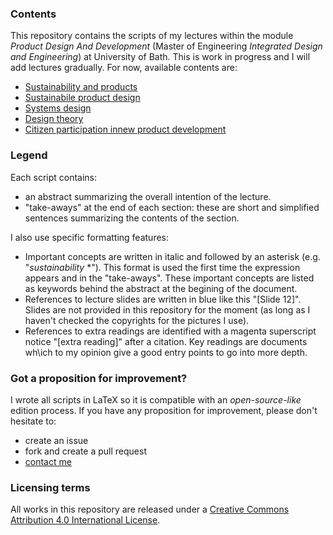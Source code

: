 ### Contents

This repository contains the scripts of my lectures within the module *Product Design And Development* (Master of Engineering *Integrated Design and Engineering*) at University of Bath. This is work in progress and I will add lectures gradually. For now, available contents are:

 * [Sustainability and products](https://github.com/jbon/product-design-and-development-course/blob/master/Sustainability%20and%20products/Sustainability%20and%20products.pdf)
 * [Sustainabile product design](https://github.com/jbon/product-design-and-development-course/tree/master/Sustainable%20product%20design)
 * [Systems design](https://github.com/jbon/product-design-and-development-course/blob/master/Systems%20design/Script9.pdf)
 * [Design theory](https://github.com/jbon/product-design-and-development-course/blob/master/Design%20theory/Design%20Theory.pdf)
 * [Citizen participation innew product development](https://github.com/jbon/product-design-and-development-course/blob/master/Future%20of%20NPD/Script11.pdf)

### Legend
Each script contains:
- an abstract summarizing the overall intention of the lecture. 
- "take-aways" at the end of each section: these are short and simplified sentences summarizing the contents of the section.

I also use specific formatting features:
- Important concepts are written in italic and followed by an asterisk (e.g. "*sustainability* *"). This format is used the first time the expression appears and in the "take-aways". These important concepts are listed as keywords behind the abstract at the begining of the document. 
- References to lecture slides are written in blue like this "[Slide 12]". Slides are not provided in this repository for the moment (as long as I haven't checked the copyrights for the pictures I use).
- References to extra readings are identified with a magenta superscript notice "[extra reading]" after a citation. Key readings are documents wh\ich to my opinion give a good entry points to go into more depth.

### Got a proposition for improvement?

I wrote all scripts in LaTeX so it is compatible with an *open-source-like* edition process. If you have any proposition for improvement, please don't hesitate to:
* create an issue
* fork and create a pull request
* [contact me](http://jeremybonvoisin.com/WordPress3/?page_id=25)

### Licensing terms

All works in this repository are released under a [Creative Commons Attribution 4.0 International License](https://creativecommons.org/licenses/by/4.0/).
